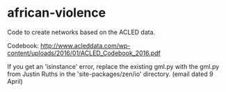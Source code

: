 # african-violence
Code to create networks based on the ACLED data.

Codebook: http://www.acleddata.com/wp-content/uploads/2016/01/ACLED_Codebook_2016.pdf

If you get an 'isinstance' error, replace the existing gml.py with the gml.py from Justin Ruths in the 'site-packages/zen/io' directory. (email dated 9 April)
